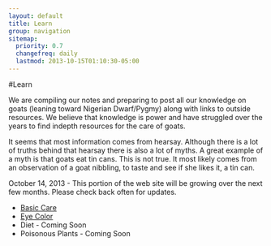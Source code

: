```yaml
---
layout: default
title: Learn
group: navigation
sitemap:
  priority: 0.7
  changefreq: daily
  lastmod: 2013-10-15T01:10:30-05:00
---
```


#Learn

We are compiling our notes and preparing to post all our knowledge on
goats (leaning toward Nigerian Dwarf/Pygmy) along with links to outside
resources. We believe that knowledge is power and have struggled over
the years to find indepth resources for the care of goats. 

It seems that most information comes from hearsay. Although there is a
lot of truths behind that hearsay there is also a lot of myths. A great
example of a myth is that goats eat tin cans. This is not true. It most
likely comes from an observation of a goat nibbling, to taste and see if
she likes it, a tin can. 

October 14, 2013 - This portion of the web site will be growing over the next few months.
Please check back often for updates. 

 * [Basic Care](/learn/basic-care)
 * [Eye Color](/learn/eye-colors)
 * Diet - Coming Soon
 * Poisonous Plants - Coming Soon


